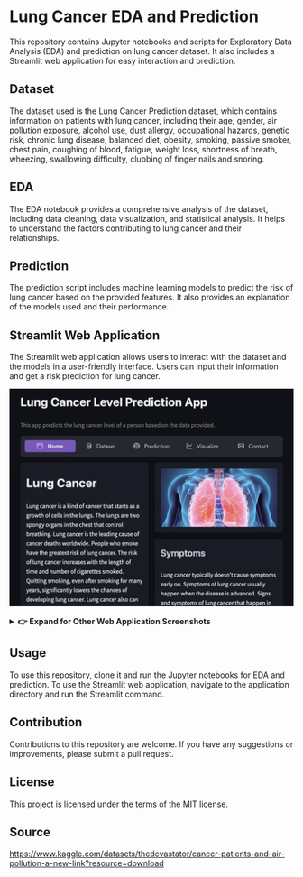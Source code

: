 # Lung Cancer EDA and Prediction

This repository contains Jupyter notebooks and scripts for Exploratory Data Analysis (EDA) and prediction on lung cancer dataset. It also includes a Streamlit web application for easy interaction and prediction.

## Dataset

The dataset used is the Lung Cancer Prediction dataset, which contains information on patients with lung cancer, including their age, gender, air pollution exposure, alcohol use, dust allergy, occupational hazards, genetic risk, chronic lung disease, balanced diet, obesity, smoking, passive smoker, chest pain, coughing of blood, fatigue, weight loss, shortness of breath, wheezing, swallowing difficulty, clubbing of finger nails and snoring.

## EDA

The EDA notebook provides a comprehensive analysis of the dataset, including data cleaning, data visualization, and statistical analysis. It helps to understand the factors contributing to lung cancer and their relationships.

## Prediction

The prediction script includes machine learning models to predict the risk of lung cancer based on the provided features. It also provides an explanation of the models used and their performance.

## Streamlit Web Application

The Streamlit web application allows users to interact with the dataset and the models in a user-friendly interface. Users can input their information and get a risk prediction for lung cancer.

![Homepage](./Images/homepage.png)

<div style="align:center;">
<details>
    <summary style="align:center;">
            <b>👉 Expand for Other Web Application Screenshots</b>
    </summary>

![Dataset](./Images/dataset.png)

![Prediction-1](./Images/prediction-1.png)

![Prediction-2](./Images/prediction-2.png)

![Visualization](./Images/visualization.png)

![Contact](./Images/contact.png)

</details>
</div>

## Usage

To use this repository, clone it and run the Jupyter notebooks for EDA and prediction. To use the Streamlit web application, navigate to the application directory and run the Streamlit command.

## Contribution

Contributions to this repository are welcome. If you have any suggestions or improvements, please submit a pull request.

## License

This project is licensed under the terms of the MIT license.

## Source
https://www.kaggle.com/datasets/thedevastator/cancer-patients-and-air-pollution-a-new-link?resource=download
